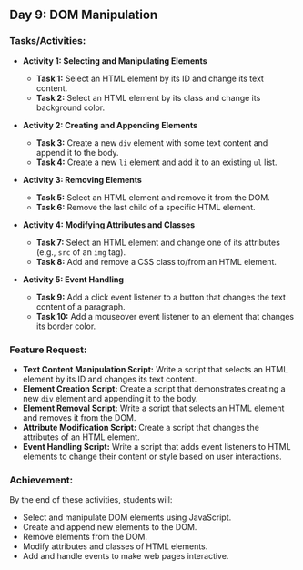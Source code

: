## Day 9: DOM Manipulation

### Tasks/Activities:

* **Activity 1: Selecting and Manipulating Elements**

    * **Task 1:** Select an HTML element by its ID and change its text content.
    * **Task 2:** Select an HTML element by its class and change its background color.

* **Activity 2: Creating and Appending Elements**

    * **Task 3:** Create a new `div` element with some text content and append it to the body.
    * **Task 4:** Create a new `li` element and add it to an existing `ul` list.

* **Activity 3: Removing Elements**

    * **Task 5:** Select an HTML element and remove it from the DOM.
    * **Task 6:** Remove the last child of a specific HTML element.

* **Activity 4: Modifying Attributes and Classes**

    * **Task 7:** Select an HTML element and change one of its attributes (e.g., `src` of an `img` tag).
    * **Task 8:** Add and remove a CSS class to/from an HTML element.

* **Activity 5: Event Handling**

    * **Task 9:** Add a click event listener to a button that changes the text content of a paragraph.
    * **Task 10:** Add a mouseover event listener to an element that changes its border color.

### Feature Request:

* **Text Content Manipulation Script:** Write a script that selects an HTML element by its ID and changes its text content.
* **Element Creation Script:** Create a script that demonstrates creating a new `div` element and appending it to the body.
* **Element Removal Script:** Write a script that selects an HTML element and removes it from the DOM.
* **Attribute Modification Script:** Create a script that changes the attributes of an HTML element.
* **Event Handling Script:** Write a script that adds event listeners to HTML elements to change their content or style based on user interactions.

### Achievement:

By the end of these activities, students will:

* Select and manipulate DOM elements using JavaScript.
* Create and append new elements to the DOM.
* Remove elements from the DOM.
* Modify attributes and classes of HTML elements.
* Add and handle events to make web pages interactive.
